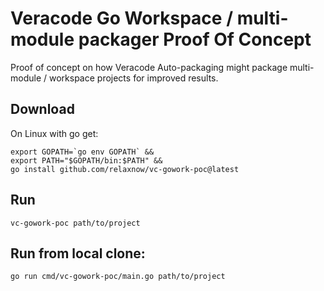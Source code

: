 Veracode Go Workspace / multi-module packager Proof Of Concept
===

Proof of concept on how Veracode Auto-packaging might package multi-module / workspace projects for improved results.

## Download
On Linux with go get:

```
export GOPATH=`go env GOPATH` &&
export PATH="$GOPATH/bin:$PATH" &&
go install github.com/relaxnow/vc-gowork-poc@latest
```

## Run

```
vc-gowork-poc path/to/project
```

## Run from local clone:
```
go run cmd/vc-gowork-poc/main.go path/to/project 
```
